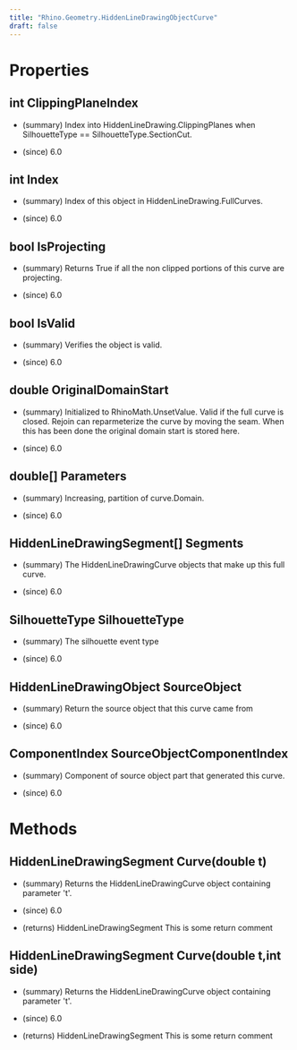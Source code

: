 ```yaml
---
title: "Rhino.Geometry.HiddenLineDrawingObjectCurve"
draft: false
---
```


# Properties
## int ClippingPlaneIndex
- (summary) 
     Index into HiddenLineDrawing.ClippingPlanes when SilhouetteType == SilhouetteType.SectionCut.
     
- (since) 6.0
## int Index
- (summary) 
     Index of this object in HiddenLineDrawing.FullCurves.
     
- (since) 6.0
## bool IsProjecting
- (summary) 
     Returns True if all the non clipped portions of this curve are projecting.
     
- (since) 6.0
## bool IsValid
- (summary) 
     Verifies the object is valid.
     
- (since) 6.0
## double OriginalDomainStart
- (summary) 
     Initialized to RhinoMath.UnsetValue. Valid if the full curve is closed.
     Rejoin can reparmeterize the curve by moving the seam.  When this has been
      done the original domain start is stored here.
     
- (since) 6.0
## double[] Parameters
- (summary) 
     Increasing, partition of curve.Domain.
     
- (since) 6.0
## HiddenLineDrawingSegment[] Segments
- (summary) 
     The HiddenLineDrawingCurve objects that make up this full curve.
     
- (since) 6.0
## SilhouetteType SilhouetteType
- (summary) 
     The silhouette event type
     
- (since) 6.0
## HiddenLineDrawingObject SourceObject
- (summary) 
     Return the source object that this curve came from
     
- (since) 6.0
## ComponentIndex SourceObjectComponentIndex
- (summary) 
     Component of source object part that generated this curve.
     
- (since) 6.0
# Methods
## HiddenLineDrawingSegment Curve(double t)
- (summary) 
     Returns the HiddenLineDrawingCurve object containing parameter 't'.
     
- (since) 6.0
- (returns) HiddenLineDrawingSegment This is some return comment
## HiddenLineDrawingSegment Curve(double t,int side)
- (summary) 
     Returns the HiddenLineDrawingCurve object containing parameter 't'.
     
- (since) 6.0
- (returns) HiddenLineDrawingSegment This is some return comment
